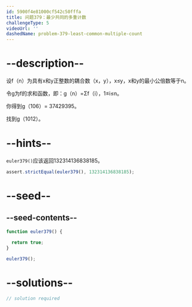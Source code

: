```yaml
---
id: 5900f4e81000cf542c50fffa
title: 问题379：最少共同的多重计数
challengeType: 5
videoUrl: ''
dashedName: problem-379-least-common-multiple-count
---
```


# --description--

设f（n）为具有x和y正整数的耦合数（x，y），x≤y，x和y的最小公倍数等于n。

令g为f的求和函数，即：g（n）=Σf（i），1≤i≤n。

你得到g（106）= 37429395。

找到g（1012）。

# --hints--

`euler379()`应该返回132314136838185。

```js
assert.strictEqual(euler379(), 132314136838185);
```

# --seed--

## --seed-contents--

```js
function euler379() {

  return true;
}

euler379();
```

# --solutions--

```js
// solution required
```
